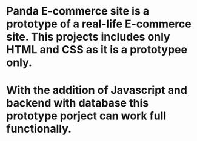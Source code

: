 # Panda E-commerce site is a prototype of a real-life E-commerce site. This projects includes only HTML and CSS as it is a prototypee only.
# With the addition of Javascript and backend with database this prototype porject can work full functionally.

